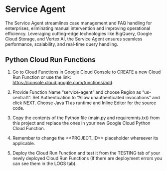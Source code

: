 # Service Agent
The Service Agent streamlines case management and FAQ handling for enterprises, eliminating manual intervention and improving operational efficiency. Leveraging cutting-edge technologies like BigQuery, Google Cloud Storage, and Vertex AI, the Service Agent ensures seamless performance, scalability, and real-time query handling.


## Python Cloud Run Functions

1. Go to Cloud Functions in Google Cloud Console to CREATE a new Cloud Run Function or use the link: https://console.cloud.google.com/functions/add. 

2. Provide Function Name “service-agent” and choose Region as “us-central1”. Set Authentication to “Allow unauthenticated invocations” and click NEXT. Choose Java 11 as runtime and Inline Editor for the source code.

3. Copy the contents of the Python file (main.py and requiremnts.txt) from this project and replace the ones in your new Google Cloud Python Cloud Function.

4. Remember to change the <<PROJECT_ID>> placeholder whereever its applicable.

5. Deploy the Cloud Run Function and test it from the TESTING tab of your newly deployed Cloud Run Functions (If there are deployment errors you can see them in the LOGS tab).


